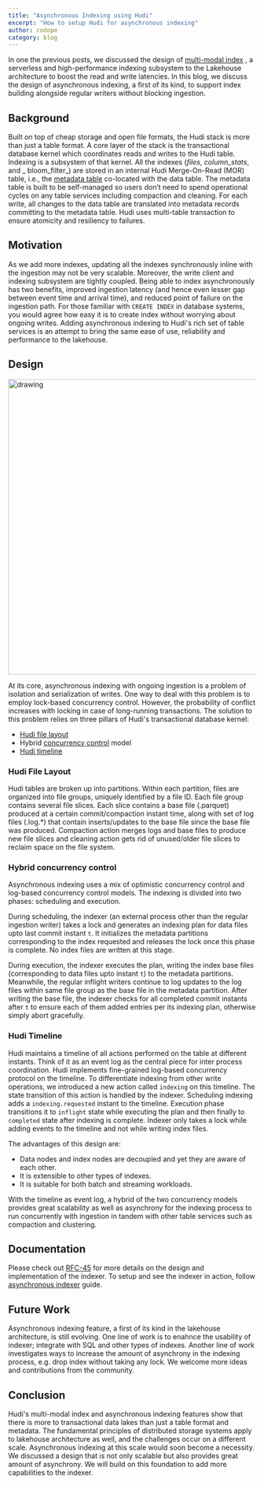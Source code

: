 ```yaml
---
title: "Asynchronous Indexing using Hudi"
excerpt: "How to setup Hudi for asynchronous indexing"
author: codope 
category: blog
---
```


In one the previous posts, we discussed the design
of [multi-modal index](https://www.onehouse.ai/blog/introducing-multi-modal-index-for-the-lakehouse-in-apache-hudi)
, a serverless and high-performance indexing subsystem to the Lakehouse
architecture to boost the read and write latencies. In this blog, we discuss the
design of asynchronous indexing, a first of its kind, to support index building
alongside regular writers without blocking ingestion.

<!--truncate-->

## Background

Built on top of cheap storage and open file formats, the Hudi stack is more than
just a table format. A core layer of the stack is the transactional database
kernel which coordinates reads and writes to the Hudi table. Indexing is a
subsystem of that kernel. All the indexes (_files_, _column_stats_, and _
bloom_filter_) are stored in an internal Hudi Merge-On-Read (MOR) table, i.e.,
the [metadata table](https://hudi.apache.org/docs/metadata) co-located with the
data table. The metadata table is built to be self-managed so users don’t need
to spend operational cycles on any table services including compaction and
cleaning. For each write, all changes to the data table are translated into
metadata records committing to the metadata table. Hudi uses multi-table
transaction to ensure atomicity and resiliency to failures.

## Motivation

As we add more indexes, updating all the indexes synchronously inline with the
ingestion may not be very scalable. Moreover, the write client and indexing
subsystem are tightly coupled. Being able to index asynchronously has two
benefits, improved ingestion latency (and hence even lesser gap between event
time and arrival time), and reduced point of failure on the ingestion path. For
those familiar with `CREATE INDEX` in database systems, you would agree how easy
it is to create index without worrying about ongoing writes. Adding asynchronous
indexing to Hudi's rich set of table services is an attempt to bring the same
ease of use, reliability and performance to the lakehouse.

## Design

<img src="/assets/images/blog/multi-writer-indexer.png" alt="drawing" width="600"/>

At its core, asynchronous indexing with ongoing ingestion is a problem of
isolation and serialization of writes. One way to deal with this problem is to
employ lock-based concurrency control. However, the probability of conflict
increases with locking in case of long-running transactions. The solution to
this problem relies on three pillars of Hudi's transactional database kernel:

- [Hudi file layout](https://hudi.apache.org/docs/file_layouts)
- Hybrid [concurrency control](https://hudi.apache.org/docs/concurrency_control)
  model
- [Hudi timeline](https://hudi.apache.org/docs/timeline)

### Hudi File Layout

Hudi tables are broken up into partitions. Within each partition, files are
organized into file groups, uniquely identified by a file ID. Each file group
contains several file slices. Each slice contains a base file (.parquet)
produced at a certain commit/compaction instant time, along with set of log
files (.log.*) that contain inserts/updates to the base file since the base file
was produced. Compaction action merges logs and base files to produce new file
slices and cleaning action gets rid of unused/older file slices to reclaim space
on the file system.

### Hybrid concurrency control

Asynchronous indexing uses a mix of optimistic concurrency control and log-based
concurrency control models. The indexing is divided into two phases: scheduling
and execution.

During scheduling, the indexer (an external process other than the regular
ingestion writer)
takes a lock and generates an indexing plan for data files upto last commit
instant `t`. It initializes the metadata partitions corresponding to the index
requested and releases the lock once this phase is complete. No index files are
written at this stage.

During execution, the indexer executes the plan, writing the index base files
(corresponding to data files upto instant `t`) to the metadata partitions.
Meanwhile, the regular inflight writers continue to log updates to the log files
within same file group as the base file in the metadata partition. After writing
the base file, the indexer checks for all completed commit instants after `t` to
ensure each of them added entries per its indexing plan, otherwise simply abort
gracefully.

### Hudi Timeline

Hudi maintains a timeline of all actions performed on the table at different
instants. Think of it as an event log as the central piece for inter process
coordination. Hudi implements fine-grained log-based concurrency protocol on the
timeline. To differentiate indexing from other write operations, we introduced a
new action called
`indexing` on this timeline. The state transition of this action is handled by
the indexer. Scheduling indexing adds a `indexing.requested` instant to the
timeline. Execution phase transitions it to `inflight`
state while executing the plan and then finally to `completed` state after
indexing is complete. Indexer only takes a lock while adding events to the
timeline and not while writing index files.

The advantages of this design are:

- Data nodes and index nodes are decoupled and yet they are aware of each other.
- It is extensible to other types of indexes.
- It is suitable for both batch and streaming workloads.

With the timeline as event log, a hybrid of the two concurrency models provides
great scalability as well as asynchrony for the indexing process to run
concurrently with ingestion in tandem with other table services such as
compaction and clustering.

## Documentation

Please check
out [RFC-45](https://github.com/apache/hudi/blob/master/rfc/rfc-45/rfc-45.md)
for more details on the design and implementation of the indexer. To setup and
see the indexer in action,
follow [asynchronous indexer](https://hudi.apache.org/docs/metadata_indexing)
guide.

## Future Work

Asynchronous indexing feature, a first of its kind in the lakehouse
architecture, is still evolving. One line of work is to enahnce the usability of
indexer; integrate with SQL and other types of indexes. Another line of work
investigates ways to increase the amount of asynchrony in the indexing process,
e.g. drop index without taking any lock. We welcome more ideas and contributions
from the community.

## Conclusion

Hudi's multi-modal index and asynchronous indexing features show that there is
more to transactional data lakes than just a table format and metadata. The
fundamental principles of distributed storage systems apply to lakehouse
architecture as well, and the challenges occur on a different scale.
Asynchronous indexing at this scale would soon become a necessity. We discussed
a design that is not only scalable but also provides great amount of asynchrony.
We will build on this foundation to add more capabilities to the indexer.

